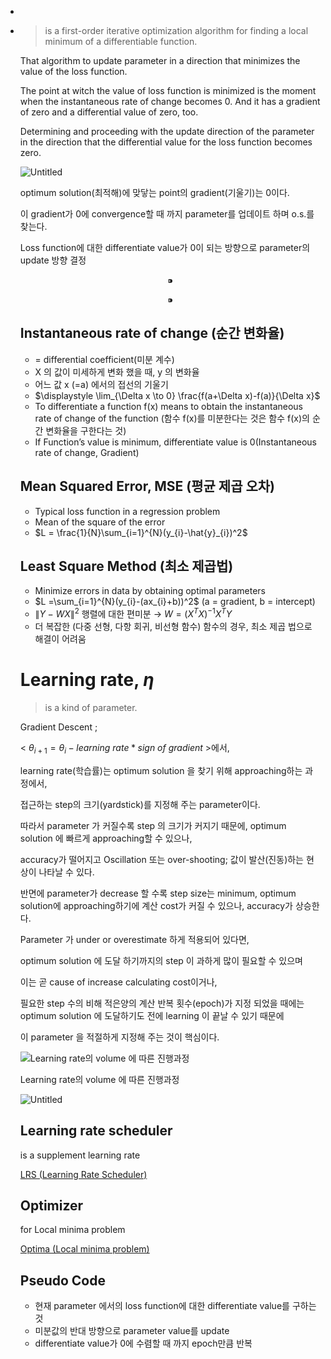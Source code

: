 - 

- > is a first-order iterative optimization algorithm for finding a local minimum of a differentiable function.

  That algorithm to update parameter in a direction that minimizes the value of the loss function.

  The point at witch the value of loss function is minimized is the moment when the instantaneous rate of change becomes 0. And it has a gradient of zero and a differential value of zero, too.

  Determining and proceeding with the update direction of the parameter in the direction that the differential value for the loss function becomes zero.

  ![Untitled](https://s3-us-west-2.amazonaws.com/secure.notion-static.com/6853c704-47f5-48be-bc88-2dde73778d97/Untitled.png)

  optimum solution(최적해)에 맞닿는 point의 gradient(기울기)는 0이다.

  이 gradient가 0에 convergence할 때 까지 parameter를 업데이트 하며 o.s.를 찾는다.

  Loss function에 대한 differentiate value가 0이 되는 방향으로 parameter의  update 방향 결정

  $$ ⁍ $$

  $$ ⁍ $$

  ## Instantaneous rate of change (순간 변화율)

  - = differential coefficient(미분 계수)
  - X 의 값이 미세하게 변화 했을 때, y 의 변화율
  - 어느 값 x (=a) 에서의 접선의 기울기
  - $\displaystyle \lim_{\Delta x \to 0} \frac{f(a+\Delta x)-f(a)}{\Delta x}$
  - To differentiate a function f(x) means to obtain the instantaneous rate of change of the function (함수 f(x)를 미분한다는 것은 함수 f(x)의 순간 변화율을 구한다는 것)
  - If Function’s value is minimum, differentiate value is 0(Instantaneous rate of change, Gradient)

  ## Mean Squared Error, MSE (평균 제곱 오차)

  - Typical loss function in a regression problem
  - Mean of the square of the error
  - $L = \frac{1}{N}\sum_{i=1}^{N}(y_{i}-\hat{y}_{i})^2$

  ## Least Square Method (최소 제곱법)

  - Minimize errors in data by obtaining optimal parameters
  - $L =\sum_{i=1}^{N}(y_{i}-(ax_{i}+b))^2$ (a = gradient, b = intercept)
  - $\left\|Y -WX \right\|^2$ 행렬에 대한 편미분 →  $W = (X^{T}X)^{-1}X^{T}Y$
  - 더 복잡한 (다중 선형, 다항 회귀, 비선형 함수) 함수의 경우, 최소 제곱 법으로 해결이 어려움

  # Learning rate, $\eta$

  > is a kind of parameter.

  Gradient Descent ;

  < $\theta_{i+1} = \theta_{i} -  learning~rate * sign~of~gradient$  >에서,

  learning rate(학습률)는 optimum solution 을 찾기 위해 approaching하는 과정에서,

  접근하는 step의 크기(yardstick)를 지정해 주는 parameter이다.

  따라서 parameter 가 커질수록 step 의 크기가 커지기 때문에, optimum solution 에 빠르게 approaching할 수 있으나,

  accuracy가 떨어지고 Oscillation 또는 over-shooting; 값이 발산(진동)하는 현상이 나타날 수 있다.

  반면에 parameter가 decrease 할 수록 step size는 minimum, optimum solution에 approaching하기에 계산 cost가 커질 수 있으나, accuracy가 상승한다.

  Parameter 가 under or overestimate 하게 적용되어 있다면,

  optimum solution 에 도달 하기까지의 step 이 과하게 많이 필요할 수 있으며

  이는 곧 cause of increase calculating cost이거나,

  필요한 step 수의 비해 적은양의 계산 반복 횟수(epoch)가 지정 되었을 때에는 optimum solution 에 도달하기도 전에 learning 이 끝날 수 있기 때문에

  이 parameter 을 적절하게 지정해 주는 것이 핵심이다.

  ![Learning rate의 volume 에 따른 진행과정](https://s3-us-west-2.amazonaws.com/secure.notion-static.com/f3b26dc6-3db8-4b32-82d0-f888e5ea418b/Untitled.png)

  Learning rate의 volume 에 따른 진행과정

  ![Untitled](https://s3-us-west-2.amazonaws.com/secure.notion-static.com/6707cf59-1472-48ad-96e2-fcc19d34d919/Untitled.png)

  ## Learning rate scheduler

  is a supplement learning rate

  [LRS (Learning Rate Scheduler)](https://www.notion.so/LRS-Learning-Rate-Scheduler-2be9e4dc1e11422da41eee7fcaf22aa9?pvs=21)

  ## Optimizer

  for Local minima problem

  [Optima (Local minima problem)](https://www.notion.so/Optima-Local-minima-problem-90ceae844ae54ea8acdb27f3958aaa6d?pvs=21)

  ## Pseudo Code

  - 현재 parameter 에서의 loss function에 대한 differentiate value를 구하는 것
  - 미분값의 반대 방향으로 parameter value를 update
  - differentiate value가 0에 수렴할 때 까지 epoch만큼 반복